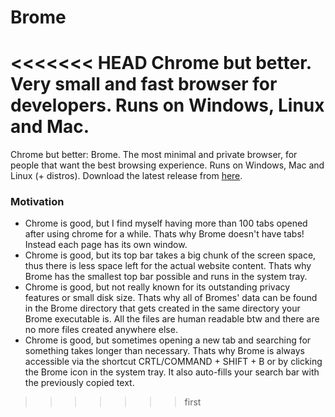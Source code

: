 # Brome
<<<<<<< HEAD
Chrome but better. Very small and fast browser for developers. Runs on Windows, Linux and Mac.
=======
Chrome but better: Brome. The most minimal and private browser, for people that want
the best browsing experience. Runs on Windows, Mac and Linux (+ distros). 
Download the latest release from [here](TODO).

### Motivation
- Chrome is good, but I find myself having more than 100 tabs opened after using chrome for
a while. Thats why Brome doesn't have tabs! Instead each page has its own window.
- Chrome is good, but its top bar takes a big chunk of the screen space, thus there is less space left for the actual
website content. Thats why Brome has the smallest top bar possible and runs in the system tray.
- Chrome is good, but not really known for its outstanding privacy features or small disk size.
 Thats why all of Bromes' data can be found in the Brome directory that gets created in the same directory your Brome executable is. All the files are human readable btw and there are no more files created anywhere else. 
- Chrome is good, but sometimes opening a new tab and searching for something takes longer than necessary. Thats why
Brome is always accessible via the shortcut CRTL/COMMAND + SHIFT + B or by clicking the Brome icon in the system tray.
It also auto-fills your search bar with the previously copied text.
>>>>>>> first

